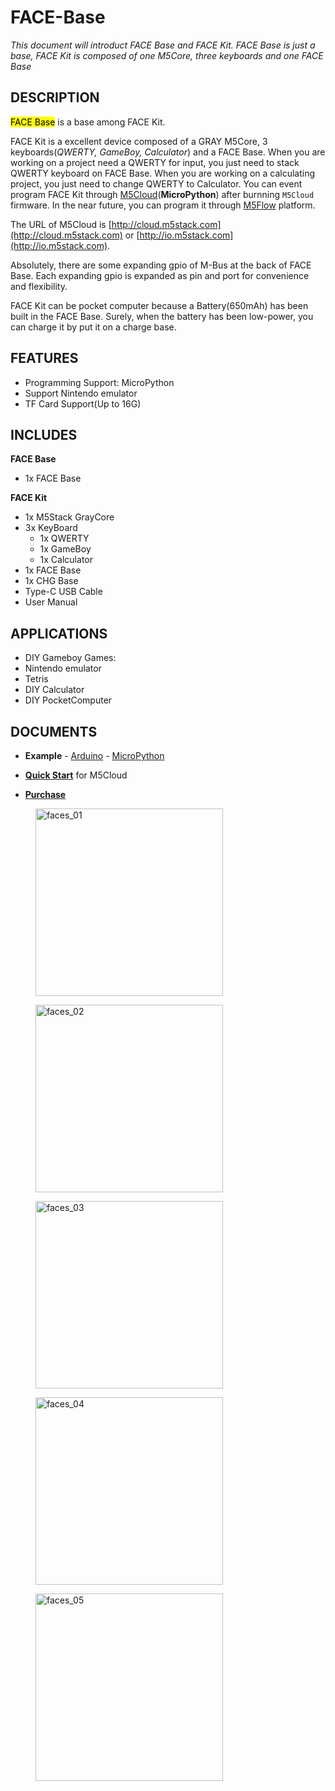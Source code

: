 # FACE-Base

*This document will introduct FACE Base and FACE Kit. FACE Base is just a base, FACE Kit is composed of one M5Core, three keyboards and one FACE Base*

## DESCRIPTION

<mark>FACE Base</mark> is a base among FACE Kit.

FACE Kit is a excellent device composed of a GRAY M5Core, 3 keyboards(*QWERTY, GameBoy, Calculator*) and a FACE Base. When you are working on a project need a QWERTY for input, you just need to stack QWERTY keyboard on FACE Base. When you are working on a calculating project, you just need to change QWERTY to Calculator. You can event program FACE Kit through [M5Cloud](http://cloud.m5stack.com)(**MicroPython**) after burnning `M5Cloud` firmware. In the near future, you can program it through [M5Flow](http://flow.m5stack.com) platform.

The URL of M5Cloud is [http://cloud.m5stack.com](http://cloud.m5stack.com) or [http://io.m5stack.com](http://io.m5stack.com).

Absolutely, there are some expanding gpio of M-Bus at the back of FACE Base. Each expanding gpio is expanded as pin and port for convenience and flexibility.

FACE Kit can be pocket computer because a Battery(650mAh) has been built in the FACE Base. Surely, when the battery has been low-power, you can charge it by put it on a charge base.

## FEATURES

-  Programming Support: MicroPython
-  Support Nintendo emulator
-  TF Card Support(Up to 16G)

## INCLUDES

**FACE Base**

- 1x FACE Base


**FACE Kit**

- 1x M5Stack GrayCore
- 3x KeyBoard
    - 1x QWERTY
    - 1x GameBoy
    - 1x Calculator
- 1x FACE Base
- 1x CHG Base
- Type-C USB Cable
- User Manual


## APPLICATIONS

-  DIY Gameboy Games:
-  Nintendo emulator
-  Tetris
-  DIY Calculator
-  DIY PocketComputer

## DOCUMENTS

-  **Example** - [Arduino](https://github.com/m5stack/M5Stack/tree/master/examples/Modules/FACES) - [MicroPython](https://github.com/m5stack/M5Cloud/tree/master/examples/FACES)

-  **[Quick Start](en/file_to_display_null)** for M5Cloud

- **[Purchase](https://www.aliexpress.com/store/product/M5Stack-NEW-Offer-ESP32-Open-Source-Faces-Pocket-Computer-with-Keyboard-Gameboy-Calculator-for-Micropython-Arduino/3226069_32843973578.html?spm=2114.12010615.8148356.8.25e96be7Jd99Pb.html)**


<figure>
  <img src="assets/img/product_pics/bases/faces_01.jpg" alt="faces_01" width="300px" height="300px">
</figure>
<figure>
  <img src="assets/img/product_pics/bases/faces_02.jpg" alt="faces_02" width="300px" height="300px">
</figure>
<figure>
  <img src="assets/img/product_pics/bases/faces_03.jpg" alt="faces_03" width="300px" height="300px">
</figure>
<figure>
  <img src="assets/img/product_pics/bases/faces_04.jpg" alt="faces_04" width="300px" height="300px">
</figure>
<figure>
  <img src="assets/img/product_pics/bases/faces_05.jpg" alt="faces_05" width="300px" height="300px">
</figure>
